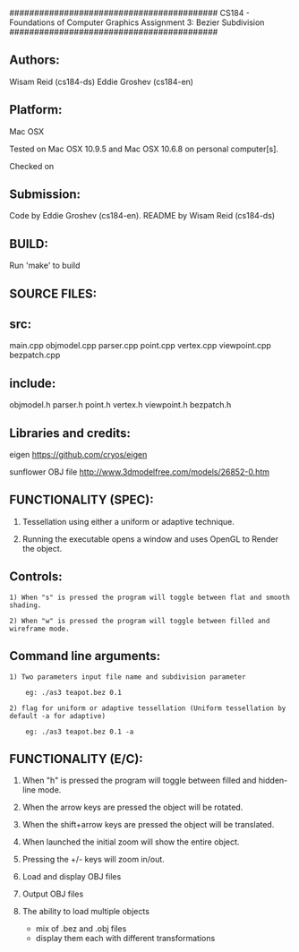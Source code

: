 ##########################################
CS184 - Foundations of Computer Graphics
Assignment 3: Bezier Subdivision
##########################################

Authors:
----------
  Wisam Reid (cs184-ds)
  Eddie Groshev (cs184-en)

Platform:
-----------
  Mac OSX

  Tested on Mac OSX 10.9.5 and Mac OSX 10.6.8 on personal computer[s].

  Checked on

Submission:
-------------
  Code by Eddie Groshev (cs184-en).
  README by Wisam Reid (cs184-ds)

BUILD:
--------
  Run 'make' to build

SOURCE FILES:
---------------
  src:
  ---
  main.cpp
  objmodel.cpp
  parser.cpp
  point.cpp
  vertex.cpp
  viewpoint.cpp
  bezpatch.cpp

  include:
  -------
  objmodel.h
  parser.h
  point.h
  vertex.h
  viewpoint.h
  bezpatch.h

Libraries and credits:
------------------------
  eigen
    https://github.com/cryos/eigen

  sunflower OBJ file
    http://www.3dmodelfree.com/models/26852-0.htm


FUNCTIONALITY (SPEC):
-----------------------

  1) Tessellation using either a uniform or adaptive technique.

  2) Running the executable opens a window and uses OpenGL to Render the object.

  Controls:
  --------

    1) When "s" is pressed the program will toggle between flat and smooth shading.

    2) When "w" is pressed the program will toggle between filled and wireframe mode.

  Command line arguments:
  ----------------------

    1) Two parameters input file name and subdivision parameter

        eg: ./as3 teapot.bez 0.1

    2) flag for uniform or adaptive tessellation (Uniform tessellation by default -a for adaptive)

        eg: ./as3 teapot.bez 0.1 -a


FUNCTIONALITY (E/C):
----------------------

  1) When "h" is pressed the program will toggle between filled and hidden-line mode.

  2) When the arrow keys are pressed the object will be rotated.

  3) When the shift+arrow keys are pressed the object will be translated.

  4) When launched the initial zoom will show the entire object.

  5) Pressing the +/- keys will zoom in/out.

  6) Load and display OBJ files

  7) Output OBJ files

  8) The ability to load multiple objects
      - mix of .bez and .obj files
      - display them each with different transformations
